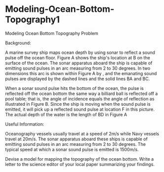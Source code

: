 # Modeling-Ocean-Bottom-Topography1
Modeling Ocean Bottom Topography
	Problem	 
 	
Background:

A marine survey ship maps ocean depth by using sonar to reflect a sound pulse off the ocean floor. Figure A shows the ship's location at B on the surface of the ocean. The sonar apparatus aboard the ship is capable of emitting sound pulses in an arc measuring from 2 to 30 degrees. In two dimensions this arc is shown within Figure A by , and the emanating sound pulses are displayed by the dashed lines and the solid lines BA and BC. 

When a sonar sound pulse hits the bottom of the ocean, the pulse is reflected off the ocean bottom the same way a billiard ball is reflected off a pool table; that is, the angle of incidence equals the angle of reflection as illustrated in Figure B. Since the ship is moving when the sound pulse is emitted, it will pick up a reflected sound pulse at location F in this picture. The actual depth of the water is the length of BD in Figure A



Useful Information:

Oceanography vessels usually travel at a speed of 2m/s while Navy vessels travel at 20m/s. The sonar apparatus aboard these ships is capable of emitting sound pulses in an arc measuring from 2 to 30 degrees. The typical speed at which a sonar sound pulse is emitted is 1500m/s. 

Devise a model for mapping the topography of the ocean bottom. Write a letter to the science editor of your local paper summarizing your findings.
